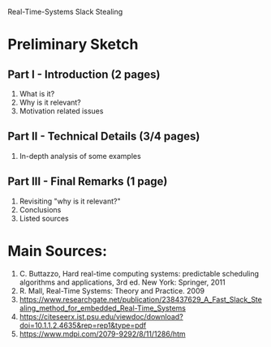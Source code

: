 Real-Time-Systems
Slack Stealing


# Preliminary Sketch

## Part I - Introduction (2 pages)
1. What is it?
2. Why is it relevant?
3. Motivation related issues

## Part II - Technical Details (3/4 pages)
1. In-depth analysis of some examples

## Part III - Final Remarks (1 page)
1. Revisiting "why is it relevant?"
2. Conclusions
3. Listed sources


# Main Sources:
1. C. Buttazzo, Hard real-time computing systems: predictable scheduling algorithms and applications, 3rd ed. New York: Springer, 2011
2. R. Mall, Real-Time Systems: Theory and Practice. 2009
3. https://www.researchgate.net/publication/238437629_A_Fast_Slack_Stealing_method_for_embedded_Real-Time_Systems
4. https://citeseerx.ist.psu.edu/viewdoc/download?doi=10.1.1.2.4635&rep=rep1&type=pdf
5. https://www.mdpi.com/2079-9292/8/11/1286/htm
